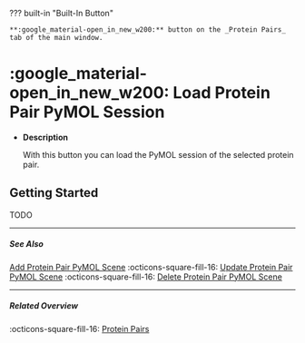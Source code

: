 ??? built-in "Built-In Button"

    **:google_material-open_in_new_w200:** button on the _Protein Pairs_ tab of the main window.

# :google_material-open_in_new_w200: Load Protein Pair PyMOL Session
<div class="grid cards" markdown>

-   __Description__

     With this button you can load the PyMOL session of the selected protein pair.

</div>

## Getting Started
TODO

---

##### See Also
[Add Protein Pair PyMOL Scene](protein_pair_add_scene.md) :octicons-square-fill-16: [Update Protein Pair PyMOL Scene](protein_pair_update_scene.md) :octicons-square-fill-16: [Delete Protein Pair PyMOL Scene](protein_pair_delete_scene.md)

---

##### Related Overview
:octicons-square-fill-16: [Protein Pairs](index.md)
